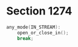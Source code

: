 # Section 1274

```c << Cases of |main_control| that don't depend on |mode| >>+=
any_mode(IN_STREAM):
    open_or_close_in();
    break;
```
